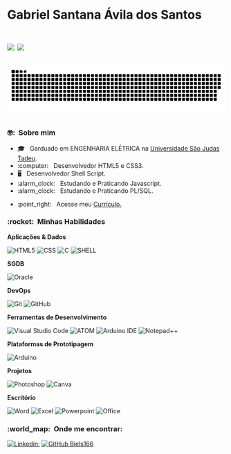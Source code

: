 <!DOCTYPE: html>
<html>
<head>
    <meta charset="UTF-8">
    <meta http-equiv="X-UA-Compatible" content="IE=edge">
    <meta name="viewport" content="width=device-width, initial-scale=1.0">
    <link rel="stylesheet" href="estilo_readme.css">
</head>
<hgroup>
    
<h1>Gabriel Santana Ávila dos Santos<h1>

 <a href="https://github.com/biels166">
 <img width="420em" src="https://github-readme-stats.vercel.app/api?username=biels166&theme=dark&show_icons=true" /></a>
 <img width="400em" src="https://github-readme-stats.vercel.app/api/top-langs/?username=biels166&layout=compact&langs_count=7&theme=dark"/>
      
![Snake animation](https://github.com/biels166/biels166/blob/output/github-contribution-grid-snake.svg)
  
  <h3>🤓: &nbsp;Sobre mim</h3>
   <ul>
     <li>🎓 &nbsp; Garduado em ENGENHARIA ELÉTRICA na <a href="https://www.usjt.br/" target="_blank">Universidade São Judas Tadeu</a>.</li>
     <li>:computer: &nbsp; Desenvolvedor HTML5 e CSS3.</li>
     <li>🖥️ &nbsp; Desenvolvedor Shell Script.</li>
     <li>:alarm_clock: &nbsp; Estudando e Praticando Javascript.</li>
     <li>:alarm_clock: &nbsp; Estudando e Praticando PL/SQL.</li>
       <ul>
       </ul>
     <li>:point_right: &nbsp; Acesse meu <a href="https://biels166.github.io/curriculo/" target="_blank">Currículo.</a></li>  
   </ul>

<h3> :rocket: &nbsp;Minhas Habilidades</h3>

**Aplicações & Dados**

  ![HTML5](https://img.shields.io/badge/HTML5-E34F26?style=for-the-badge&logo=html5&logoColor=white)
  ![CSS](https://img.shields.io/badge/CSS3-1572B6?style=for-the-badge&logo=css3&logoColor=white)
  ![C](https://img.shields.io/badge/C-00599C?style=for-the-badge&logo=c&logoColor=white)
  ![SHELL](https://img.shields.io/badge/Shell_Script-121011?style=for-the-badge&logo=gnu-bash&logoColor=green)

**SGDB**
    
  ![Oracle](https://img.shields.io/badge/Oracle-F80000?style=for-the-badge&logo=oracle&logoColor=black)
    
**DevOps**

  ![Git](https://img.shields.io/badge/Git-F05032?style=for-the-badge&logo=git&logoColor=white)
  ![GitHub](https://img.shields.io/badge/GitHub-100000?style=for-the-badge&logo=github&logoColor=white)
  
**Ferramentas de Desenvolvimento**

  ![Visual Studio Code](https://img.shields.io/badge/Visual_Studio_Code-0078D4?style=for-the-badge&logo=visual%20studio%20code&logoColor=white)
  ![ATOM](https://img.shields.io/badge/Atom-66595C?style=for-the-badge&logo=Atom&logoColor=white)
  ![Arduino IDE](https://img.shields.io/badge/Arduino_IDE-00979D?style=for-the-badge&logo=arduino&logoColor=white)
  ![Notepad++](https://img.shields.io/badge/Notepad++-90E59A.svg?style=for-the-badge&logo=notepad%2B%2B&logoColor=black)
 
**Plataformas de Prototipagem**

  ![Arduino](https://img.shields.io/badge/Arduino-00979D?style=for-the-badge&logo=Arduino&logoColor=white)

**Projetos**

  ![Photoshop](https://img.shields.io/badge/Adobe%20Photoshop-31A8FF?style=for-the-badge&logo=Adobe%20Photoshop&logoColor=black)
  ![Canva](https://img.shields.io/badge/Canva-%2300C4CC.svg?&style=for-the-badge&logo=Canva&logoColor=white)

**Escritório**

  ![Word](https://img.shields.io/badge/Microsoft_Word-2B579A?style=for-the-badge&logo=microsoft-word&logoColor=white)
  ![Excel](https://img.shields.io/badge/Microsoft_Excel-217346?style=for-the-badge&logo=microsoft-excel&logoColor=white)
  ![Powerpoint](https://img.shields.io/badge/Microsoft_PowerPoint-B7472A?style=for-the-badge&logo=microsoft-powerpoint&logoColor=white)
  ![Office](https://img.shields.io/badge/Microsoft_Office-D83B01?style=for-the-badge&logo=microsoft-office&logoColor=white)
 
<h3> :world_map: &nbsp;Onde me encontrar: </h3> 
  
[![Linkedin:](https://img.shields.io/badge/-GABRIEL-blue?style=flat-square&logo=Linkedin&logoColor=white&link=https://www.linkedin.com/in/bielsantos/)](https://www.linkedin.com/in/bielsantos/)
[![GitHub Biels166]( https://img.shields.io/github/followers/biels166?label=follow&style=social)](https://github.com/biels166)

 </hgroup>
</html>

